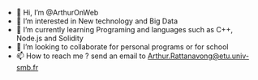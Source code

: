 - 👋 Hi, I’m @ArthurOnWeb
- 👀 I’m interested in New technology and Big Data
- 🌱 I’m currently learning Programing and languages such as C++, Node.js and Solidity
- 💞️ I’m looking to collaborate for personal programs or for school
- 📫 How to reach me ? send an email to Arthur.Rattanavong@etu.univ-smb.fr

<!---
ArthurOnWeb/ArthurOnWeb is a ✨ special ✨ repository because its `README.md` (this file) appears on your GitHub profile.
You can click the Preview link to take a look at your changes.
--->
